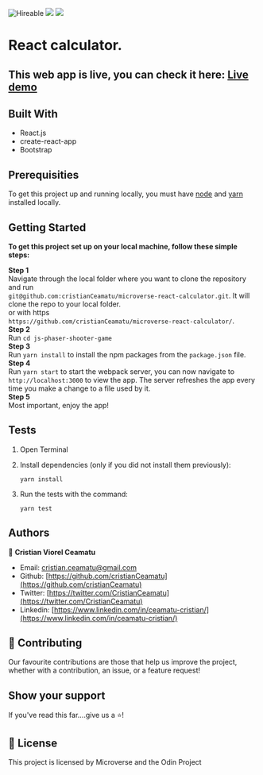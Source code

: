 ![Hireable](https://img.shields.io/badge/Hireable-yes-success) ![](https://img.shields.io/badge/Mobile--responsive-yes-green) ![](https://img.shields.io/badge/-Microverse%20projects-blueviolet)

# React calculator.

<!-- > In this project, we were required to build a space shooter game with the Phaser Javascript library.
> <br>
> The player will have to kill different types of enemies with AI functionality. He can also pick droppings to increase his weapon level/lives or to enter in shield mode.
> <br>
> The game currently has 7 levels (from which one is a Boss and the last one has an infinite spawn). The player can reach a maximum of 5 extra lives and level 7 laser.
> <br>
> The game is tested using Jest for unit testing -->

<!-- ## App functionality

- Users are required to choose a nickname when they visit the website
- Users can kill enemies to increase the score and level
- Current game levels by score: -->

## This web app is live, you can check it here: [Live demo](https://react-calculator-microverse.herokuapp.com/)

<!-- ## Screenshots of the app.

![image](readme-assets/app-screenshot.png)
![image](readme-assets/app-screenshot1.png) -->

## Built With

- React.js
- create-react-app
- Bootstrap

## Prerequisities

To get this project up and running locally, you must have [node](https://nodejs.org/en/)  and [yarn](https://yarnpkg.com/) installed locally.

## Getting Started

**To get this project set up on your local machine, follow these simple steps:**

**Step 1**<br>
Navigate through the local folder where you want to clone the repository and run<br>
`git@github.com:cristianCeamatu/microverse-react-calculator.git`. It will clone the repo to your local folder.<br>
or with https<br>
`https://github.com/cristianCeamatu/microverse-react-calculator/`.<br>
**Step 2**<br>
Run `cd js-phaser-shooter-game`<br>
**Step 3**<br>
Run `yarn install` to install the npm packages from the `package.json` file.<br>
**Step 4**<br>
Run `yarn start` to start the webpack server, you can now navigate to `http://localhost:3000` to view the app. The server refreshes the app every time you make a change to a file used by it.<br>
**Step 5**<br>
Most important, enjoy the app!<br>

## Tests

1. Open Terminal

2. Install dependencies (only if you did not install them previously):

   `yarn install`

3. Run the tests with the command:

   `yarn test`

## Authors

👤 **Cristian Viorel Ceamatu**

- Email: [cristian.ceamatu@gmail.com](cristian.ceamatu@gmail.com)
- Github: [https://github.com/cristianCeamatu](https://github.com/cristianCeamatu)
- Twitter: [https://twitter.com/CristianCeamatu](https://twitter.com/CristianCeamatu)
- Linkedin: [https://www.linkedin.com/in/ceamatu-cristian/](https://www.linkedin.com/in/ceamatu-cristian/)

## 🤝 Contributing

Our favourite contributions are those that help us improve the project, whether with a contribution, an issue, or a feature request!

## Show your support

If you've read this far....give us a ⭐️!

## 📝 License

This project is licensed by Microverse and the Odin Project
